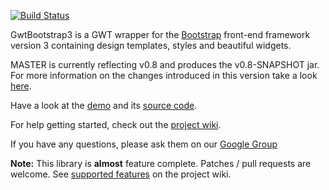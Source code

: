 [![Build Status](https://buildhive.cloudbees.com/job/gwtbootstrap3/job/gwtbootstrap3/badge/icon)](https://buildhive.cloudbees.com/job/gwtbootstrap3/job/gwtbootstrap3/)

GwtBootstrap3 is a GWT wrapper for the [Bootstrap](http://getbootstrap.com/) front-end framework version 3
containing design templates, styles and beautiful widgets.

MASTER is currently reflecting v0.8 and produces the v0.8-SNAPSHOT jar. For more information on the changes introduced in this version take a look [here](https://github.com/gwtbootstrap3/gwtbootstrap3/wiki/0.7-to-0.8--Conversion).

Have a look at the [demo](http://gwtbootstrap3.github.io/gwtbootstrap3-demo/) and its
[source code](https://github.com/gwtbootstrap3/gwtbootstrap3-demo/tree/master/src/main/java/org/gwtbootstrap3/demo/client).

For help getting started, check out the [project wiki](https://github.com/gwtbootstrap3/gwtbootstrap3/wiki).

If you have any questions, please ask them on our [Google Group](https://groups.google.com/forum/?fromgroups#!forum/gwtbootstrap3)

**Note:** This library is **almost** feature complete. Patches / pull requests are welcome. See [supported features](https://github.com/gwtbootstrap3/gwtbootstrap3/wiki/Supported-Features) on the project wiki.
